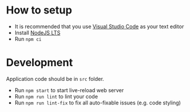 # How to setup

- It is recommended that you use [Visual Studio Code](https://code.visualstudio.com/) as your text editor
- Install [NodeJS LTS](https://nodejs.org/en/)
- Run `npm ci`


# Development

Application code should be in `src` folder.

- Run `npm start` to start live-reload web server
- Run `npm run lint` to lint your code
- Run `npm run lint-fix` to fix all auto-fixable issues (e.g. code styling)